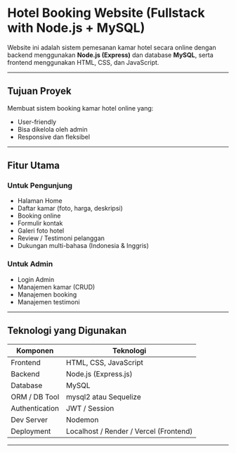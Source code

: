 # Hotel Booking Website (Fullstack with Node.js + MySQL)

Website ini adalah sistem pemesanan kamar hotel secara online dengan backend menggunakan **Node.js (Express)** dan database **MySQL**, serta frontend menggunakan HTML, CSS, dan JavaScript.

---

## Tujuan Proyek
Membuat sistem booking kamar hotel online yang:
- User-friendly
- Bisa dikelola oleh admin
- Responsive dan fleksibel

---

## Fitur Utama

### Untuk Pengunjung
- Halaman Home
- Daftar kamar (foto, harga, deskripsi)
- Booking online
- Formulir kontak
- Galeri foto hotel
- Review / Testimoni pelanggan
- Dukungan multi-bahasa (Indonesia & Inggris)

### Untuk Admin
- Login Admin
- Manajemen kamar (CRUD)
- Manajemen booking
- Manajemen testimoni

---

## Teknologi yang Digunakan

| Komponen      | Teknologi     |
|---------------|----------------|
| Frontend      | HTML, CSS, JavaScript |
| Backend       | Node.js (Express.js) |
| Database      | MySQL         |
| ORM / DB Tool | mysql2 atau Sequelize |
| Authentication| JWT / Session |
| Dev Server    | Nodemon       |
| Deployment    | Localhost / Render / Vercel (Frontend) |

---